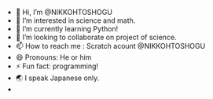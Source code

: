 - 👋 Hi, I’m @NIKKOHTOSHOGU
- 👀 I’m interested in science and math.
- 🌱 I’m currently learning Python!
- 💞️ I’m looking to collaborate on project of science.
- 📫 How to reach me : Scratch acount @NIKKOHTOSHOGU
- 😄 Pronouns: He or him
- ⚡ Fun fact: programming!
- 🌏 I speak Japanese only.
- 
<!---
NIKKOHTOSHOGU/NIKKOHTOSHOGU is a ✨ special ✨ repository because its `README.md` (this file) appears on your GitHub profile.
You can click the Preview link to take a look at your changes.
--->
